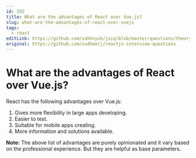 ```yaml
---
id: 192
title: What are the advantages of React over Vue.js?
slug: what-are-the-advantages-of-react-over-vuejs
tags:
  - react
editLink: https://github.com/sakhnyuk/jsiq/blob/master/questions/theory/react/192.md
original: https://github.com/sudheerj/reactjs-interview-questions
---
```


# What are the advantages of React over Vue.js?

React has the following advantages over Vue.js:

1. Gives more flexibility in large apps developing.
2. Easier to test.
3. Suitable for mobile apps creating.
4. More information and solutions available.

**Note:** The above list of advantages are purely opinionated and it vary based on the professional experience. But they are helpful as base parameters.
